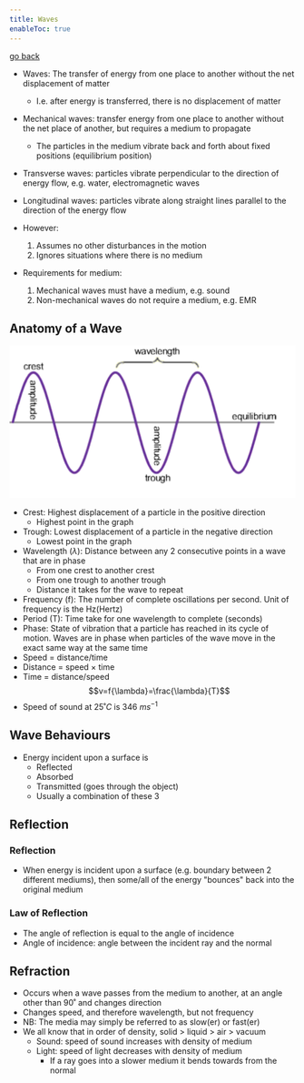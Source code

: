 ```yaml
---
title: Waves
enableToc: true
---
```


[go back](Subjects/Physics.md)

- Waves: The transfer of energy from one place to another without the net displacement of matter
	- I.e. after energy is transferred, there is no displacement of matter
- Mechanical waves: transfer energy from one place to another without the net place of another, but requires a medium to propagate
	- The particles in the medium vibrate back and forth about fixed positions (equilibrium position)
- Transverse waves: particles vibrate perpendicular to the direction of energy flow, e.g. water, electromagnetic waves
- Longitudinal waves: particles vibrate along straight lines parallel to the direction of the energy flow

- However:
	1. Assumes no other disturbances in the motion
	2. Ignores situations where there is no medium
- Requirements for medium:
	1. Mechanical waves must have a medium, e.g. sound
	2. Non-mechanical waves do not require a medium, e.g. EMR

## Anatomy of a Wave
![](11SubjectImages/236375072-3709402252.png)
- Crest: Highest displacement of a particle in the positive direction
	- Highest point in the graph
- Trough: Lowest displacement of a particle in the negative direction
	- Lowest point in the graph
- Wavelength ($\lambda$): Distance between any 2 consecutive points in a wave that are in phase
	- From one crest to another crest
	- From one trough to another trough
	- Distance it takes for the wave to repeat
- Frequency (f): The number of complete oscillations per second. Unit of frequency is the Hz(Hertz)
- Period (T): Time take for one wavelength to complete (seconds)
- Phase: State of vibration that a particle has reached in its cycle of motion. Waves are in phase when particles of the wave move in the exact same way at the same time
- Speed = distance/time
- Distance = speed $\times$ time
- Time = distance/speed
$$v=f{\lambda}=\frac{\lambda}{T}$$
- Speed of sound at $25˚ C$ is $346$ $ms^{-1}$

## Wave Behaviours
- Energy incident upon a surface is
	- Reflected
	- Absorbed
	- Transmitted (goes through the object)
	- Usually a combination of these 3

## Reflection
### Reflection
- When energy is incident upon a surface (e.g. boundary between 2 different mediums), then some/all of the energy "bounces" back into the original medium
### Law of Reflection
- The angle of reflection is equal to the angle of incidence
- Angle of incidence: angle between the incident ray and the normal

## Refraction
- Occurs when a wave passes from the medium to another, at an angle other than 90˚ and changes direction
- Changes speed, and therefore wavelength, but not frequency
- NB: The media may simply be referred to as slow(er) or fast(er)
- We all know that in order of density, solid > liquid > air > vacuum
	- Sound: speed of sound increases with density of medium
	- Light: speed of light decreases with density of medium
		- If a ray goes into a slower medium it bends towards from the normal